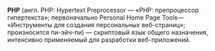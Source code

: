 **PHP** (англ. PHP: Hypertext Preprocessor — «PHP: препроцессор гипертекста»; 
первоначально Personal Home Page Tools— «Инструменты для создания 
персональных веб-страниц»; произносится пи-эйч-пи) — скриптовый язык общего назначения, 
интенсивно применяемый для разработки веб-приложений.
